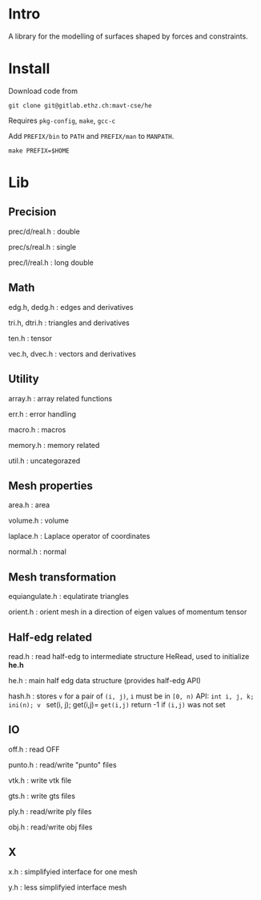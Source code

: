 Intro
=====

A library for the modelling of surfaces shaped by forces and
constraints.


Install
=======

Download code from
``` {.sh}
git clone git@gitlab.ethz.ch:mavt-cse/he
```

Requires `pkg-config`, `make`, `gcc-c`

Add `PREFIX/bin` to `PATH` and `PREFIX/man` to `MANPATH`.

``` {.sh}
make PREFIX=$HOME
```

Lib
===

Precision
---------

prec/d/real.h
:   double

prec/s/real.h
:   single

prec/l/real.h
:   long double

Math
----

edg.h, dedg.h
:   edges and derivatives

tri.h, dtri.h
:   triangles and derivatives

ten.h
:   tensor

vec.h, dvec.h
:   vectors and derivatives

Utility
-------

array.h
:   array related functions

err.h
:   error handling

macro.h
:   macros

memory.h
:   memory related

util.h
:   uncategorazed

Mesh properties
---------------

area.h
:   area

volume.h
:   volume

laplace.h
:   Laplace operator of coordinates

normal.h
:   normal

Mesh transformation
-------------------

equiangulate.h
:   equlatirate triangles

orient.h
:   orient mesh in a direction of eigen values of momentum tensor

Half-edg related
----------------

read.h
:   read half-edg to intermediate structure HeRead, used to initialize
	**he.h**

he.h
:   main half edg data structure (provides half-edg API)

hash.h
:   stores `v` for a pair of `(i, j)`, `i` must be in `[0, n)` API:
	`int i, j, k;` `ini(n); v ` set(i, j); get(i,j)= `get(i,j)` return
	-1 if `(i,j)` was not set

IO
--

off.h
:   read OFF

punto.h
:   read/write "punto" files

vtk.h
:   write vtk file

gts.h
:   write gts files

ply.h
:   read/write ply files

obj.h
:   read/write obj files

X
-

x.h
:   simplifyied interface for one mesh

y.h
:   less simplifyied interface mesh
